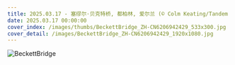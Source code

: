 ```yaml
---
title: 2025.03.17 - 塞缪尔·贝克特桥, 都柏林, 爱尔兰 (© Colm Keating/Tandem Stills + Motion)
date: 2025.03.17 00:00:00
cover_index: /images/thumbs/BeckettBridge_ZH-CN6206942429_533x300.jpg
cover_detail: /images/BeckettBridge_ZH-CN6206942429_1920x1080.jpg
---
```


![BeckettBridge](/images/BeckettBridge_ZH-CN6206942429_1920x1080.jpg)
